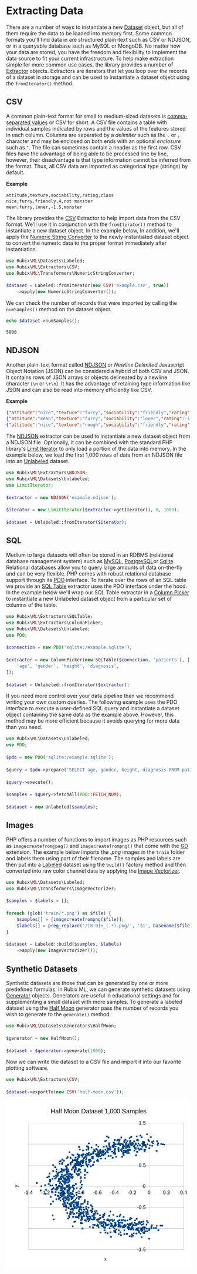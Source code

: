 # Extracting Data
There are a number of ways to instantiate a new [Dataset](datasets/api.md) object, but all of them require the data to be loaded into memory first. Some common formats you'll find data in are structured plain-text such as CSV or NDJSON, or in a queryable database such as MySQL or MongoDB. No matter how your data are stored, you have the freedom and flexibility to implement the data source to fit your current infrastructure. To help make extraction simple for more common use cases, the library provides a number of [Extractor](extractors/api.md) objects. Extractors are iterators that let you loop over the records of a dataset in storage and can be used to instantiate a dataset object using the `fromIterator()` method.

## CSV
A common plain-text format for small to medium-sized datasets is [comma-separated values](https://en.wikipedia.org/wiki/Comma-separated_values) or CSV for short. A CSV file contains a table with individual samples indicated by rows and the values of the features stored in each column. Columns are separated by a *delimiter* such as the `,` or `;` character and may be enclosed on both ends with an optional *enclosure* such as `"`. The file can sometimes contain a header as the first row. CSV files have the advantage of being able to be processed line by line, however, their disadvantage is that type information cannot be inferred from the format. Thus, all CSV data are imported as categorical type (strings) by default.

**Example**

```csv
attitude,texture,sociability,rating,class
nice,furry,friendly,4,not monster
mean,furry,loner,-1.5,monster
```

The library provides the [CSV](extractors/csv.md) Extractor to help import data from the CSV format. We'll use it in conjunction with the `fromIterator()` method to instantiate a new dataset object. In the example below, In addition, we'll apply the [Numeric String Converter](transformers/numeric-string-converter.md) to the newly instantiated dataset object to convert the numeric data to the proper format immediately after instantiation.

```php
use Rubix\ML\Datasets\Labeled;
use Rubix\ML\Extractors\CSV;
use Rubix\ML\Transformers\NumericStringConverter;

$dataset = Labeled::fromIterator(new CSV('example.csv', true))
    ->apply(new NumericStringConverter());
```

We can check the number of records that were imported by calling the `numSamples()` method on the dataset object.

```php
echo $dataset->numSamples();
```

```sh
5000
```

## NDJSON
Another plain-text format called [NDJSON](http://ndjson.org/) or *Newline Delimited* Javascript Object Notation (JSON) can be considered a hybrid of both CSV and JSON. It contains rows of JSON arrays or objects delineated by a newline character (`\n` or `\r\n`). It has the advantage of retaining type information like JSON and can also be read into memory efficiently like CSV.

**Example**

```json
{"attitude":"nice","texture":"furry","sociability":"friendly","rating":4,"class":"not monster"}
{"attitude":"mean","texture":"furry","sociability":"loner","rating":-1.5,"class":"monster"}
{"attitude":"nice","texture":"rough","sociability":"friendly","rating":2.6,"class":"not monster"}
```

The [NDJSON](extractors/ndjson.md) extractor can be used to instantiate a new dataset object from a NDJSON file. Optionally, it can be combined with the standard PHP library's [Limit Iterator](https://www.php.net/manual/en/class.limititerator.php) to only load a portion of the data into memory. In the example below, we load the first 1,000 rows of data from an NDJSON file into an [Unlabeled](datasets/unlabeled.md) dataset.

```php
use Rubix\ML\Extractors\NDJSON;
use Rubix\ML\Datasets\Unlabeled;
use LimitIterator;

$extractor = new NDJSON('example.ndjson');

$iterator = new LimitIterator($extractor->getIterator(), 0, 1000);

$dataset = Unlabeled::fromIterator($iterator);
```

## SQL
Medium to large datasets will often be stored in an RDBMS (relational database management system) such as [MySQL](https://www.mysql.com), [PostgreSQL](https://www.postgresql.org)or [Sqlite](https://www.sqlite.org). Relational databases allow you to query large amounts of data on-the-fly and can be very flexible. PHP comes with robust relational database support through its [PDO](https://www.php.net/manual/en/book.pdo.php) interface. To iterate over the rows of an SQL table we provide an [SQL Table](extractors/sql-table.md) extractor uses the PDO interface under the hood. In the example below we'll wrap our SQL Table extractor in a [Column Picker](extractors/column-picker.md) to instantiate a new Unlabeled dataset object from a particular set of columns of the table.

```php
use Rubix\ML\Extractors\SQLTable;
use Rubix\ML\Extractors\ColumnPicker;
use Rubix\ML\Datasets\Unlabeled;
use PDO;

$connection = new PDO('sqlite:/example.sqlite');

$extractor = new ColumnPicker(new SQLTable($connection, 'patients'), [
    'age', 'gender', 'height', 'diagnosis',
]);

$dataset = Unlabeled::fromIterator($extractor);
```

If you need more control over your data pipeline then we recommend writing your own custom queries. The following example uses the PDO interface to execute a user-defined SQL query and instantiate a dataset object containing the same data as the example above. However, this method may be more efficient because it avoids querying for more data than you need.

```php
use Rubix\ML\Datasets\Unlabeled;
use PDO;

$pdo = new PDO('sqlite:/example.sqlite');

$query = $pdo->prepare('SELECT age, gender, height, diagnosis FROM patients');

$query->execute();

$samples = $query->fetchAll(PDO::FETCH_NUM);

$dataset = new Unlabeled($samples);
```

## Images
PHP offers a number of functions to import images as PHP resources such as `imagecreatefromjpeg()` and `imagecreatefrompng()` that come with the [GD](https://www.php.net/manual/en/book.image.php) extension. The example below imports the *.png* images in the `train` folder and labels them using part of their filename. The samples and labels are then put into a [Labeled](datasets/labeled.md) dataset using the `build()` factory method and then converted into raw color channel data by applying the [Image Vectorizer](transformers/image-vectorizer.md).

```php
use Rubix\ML\Datasets\Labeled;
use Rubix\ML\Transformers\ImageVectorizer;

$samples = $labels = [];

foreach (glob('train/*.png') as $file) {
    $samples[] = [imagecreatefrompng($file)];
    $labels[] = preg_replace('/[0-9]+_(.*).png/', '$1', basename($file));
}

$dataset = Labeled::build($samples, $labels)
    ->apply(new ImageVectorizer());
```

## Synthetic Datasets
Synthetic datasets are those that can be generated by one or more predefined formulas. In Rubix ML, we can generate synthetic datasets using [Generator](datasets/generators/api.md) objects. Generators are useful in educational settings and for supplementing a small dataset with more samples. To generate a labeled dataset using the [Half Moon](datasets/generators/half-moon.md) generator pass the number of records you wish to generate to the `generate()` method.

```php
use Rubix\ML\Datasets\Generators\HalfMoon;

$generator = new HalfMoon();

$dataset = $generator->generate(1000);
```

Now we can write the dataset to a CSV file and import it into our favorite plotting software.

```php
use Rubix\ML\Extractors\CSV;

$dataset->exportTo(new CSV('half-moon.csv'));
```

![Half Moon Dataset Scatterplot](https://github.com/RubixML/ML/blob/master/docs/images/half-moon-scatterplot.png?raw=true)

